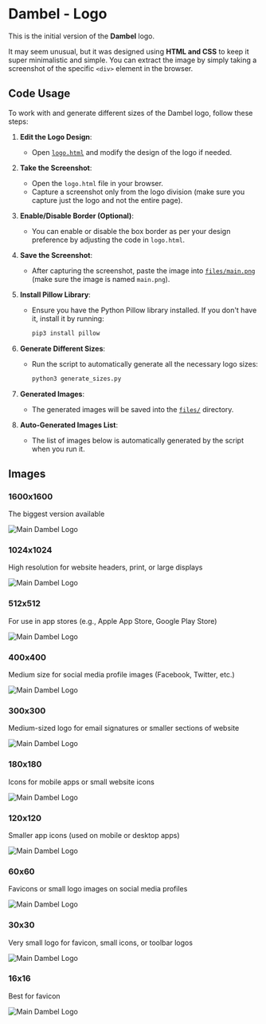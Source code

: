 # Dambel - Logo
This is the initial version of the **Dambel** logo.

It may seem unusual, but it was designed using **HTML and CSS** to keep it super minimalistic and simple. You can extract the image by simply taking a screenshot of the specific `<div>` element in the browser.

## Code Usage

To work with and generate different sizes of the Dambel logo, follow these steps:

1. **Edit the Logo Design**:
   - Open [`logo.html`](logo.html) and modify the design of the logo if needed.

2. **Take the Screenshot**:
   - Open the `logo.html` file in your browser.
   - Capture a screenshot only from the logo division (make sure you capture just the logo and not the entire page).
   
3. **Enable/Disable Border (Optional)**:
   - You can enable or disable the box border as per your design preference by adjusting the code in `logo.html`.

4. **Save the Screenshot**:
   - After capturing the screenshot, paste the image into [`files/main.png`](files/main.png) (make sure the image is named `main.png`).

5. **Install Pillow Library**:
   - Ensure you have the Python Pillow library installed. If you don't have it, install it by running:
     ```bash
     pip3 install pillow
     ```

6. **Generate Different Sizes**:
   - Run the script to automatically generate all the necessary logo sizes:
     ```bash
     python3 generate_sizes.py
     ```

7. **Generated Images**:
   - The generated images will be saved into the [`files/`](files/) directory.

8. **Auto-Generated Images List**:
   - The list of images below is automatically generated by the script when you run it.

## Images

### 1600x1600
The biggest version available

![Main Dambel Logo](files/1600x1600.png)

### 1024x1024
High resolution for website headers, print, or large displays

![Main Dambel Logo](files/1024x1024.png)

### 512x512
For use in app stores (e.g., Apple App Store, Google Play Store)

![Main Dambel Logo](files/512x512.png)

### 400x400
Medium size for social media profile images (Facebook, Twitter, etc.)

![Main Dambel Logo](files/400x400.png)

### 300x300
Medium-sized logo for email signatures or smaller sections of website

![Main Dambel Logo](files/300x300.png)

### 180x180
Icons for mobile apps or small website icons

![Main Dambel Logo](files/180x180.png)

### 120x120
Smaller app icons (used on mobile or desktop apps)

![Main Dambel Logo](files/120x120.png)

### 60x60
Favicons or small logo images on social media profiles

![Main Dambel Logo](files/60x60.png)

### 30x30
Very small logo for favicon, small icons, or toolbar logos

![Main Dambel Logo](files/30x30.png)

### 16x16
Best for favicon

![Main Dambel Logo](files/16x16.png)


